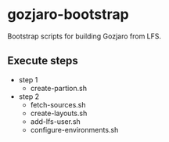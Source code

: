 # gozjaro-bootstrap

Bootstrap scripts for building Gozjaro from LFS.

## Execute steps

* step 1
  * create-partion.sh
* step 2
  * fetch-sources.sh
  * create-layouts.sh
  * add-lfs-user.sh
  * configure-environments.sh
  